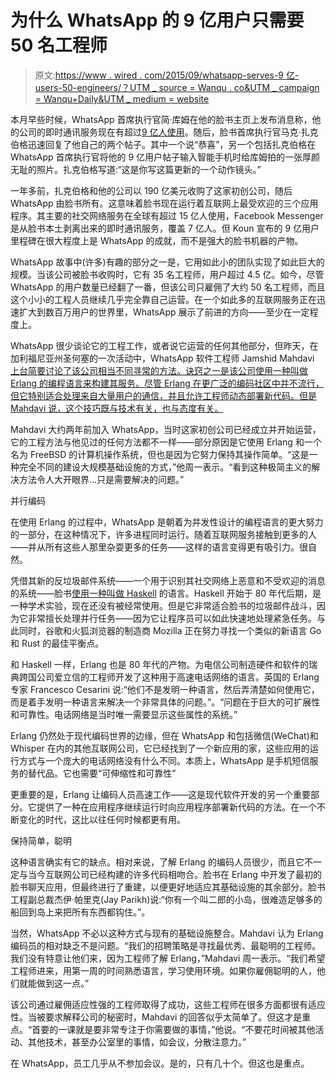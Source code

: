 # 为什么 WhatsApp 的 9 亿用户只需要 50 名工程师

> 原文:[https://www . wired . com/2015/09/whatsapp-serves-9 亿-users-50-engineers/？UTM _ source = Wanqu . co&UTM _ campaign = Wanqu+Daily&UTM _ medium = website](https://www.wired.com/2015/09/whatsapp-serves-900-million-users-50-engineers/?utm_source=wanqu.co&utm_campaign=Wanqu+Daily&utm_medium=website)

本月早些时候，WhatsApp 首席执行官简·库姆在他的脸书主页上发布消息称，他的公司的即时通讯服务现在有超过[9 亿人使用](https://www.facebook.com/jan.koum/posts/10153580960970011?pnref=story)。随后，脸书首席执行官马克·扎克伯格迅速回复了他自己的两个帖子。其中一个说“恭喜”，另一个包括扎克伯格在 WhatsApp 首席执行官将他的 9 亿用户帖子输入智能手机时给库姆拍的一张厚颜无耻的照片。扎克伯格写道:“这是你写这篇更新的一个动作镜头。”

一年多前，扎克伯格和他的公司以 190 亿美元收购了这家初创公司，随后 WhatsApp 由脸书所有。这意味着脸书现在运行着互联网上最受欢迎的三个应用程序。其主要的社交网络服务在全球有超过 15 亿人使用，Facebook Messenger 是从脸书本土剥离出来的即时通讯服务，覆盖 7 亿人。但 Koun 宣布的 9 亿用户里程碑在很大程度上是 WhatsApp 的成就，而不是强大的脸书机器的产物。

WhatsApp 故事中(许多)有趣的部分之一是，它用如此小的团队实现了如此巨大的规模。当该公司被脸书收购时，它有 35 名工程师，用户超过 4.5 亿。如今，尽管 WhatsApp 的用户数量已经翻了一番，但该公司只雇佣了大约 50 名工程师，而且这个小小的工程人员继续几乎完全靠自己运营。在一个如此多的互联网服务正在迅速扩大到数百万用户的世界里，WhatsApp 展示了前进的方向——至少在一定程度上。

WhatsApp 很少谈论它的工程工作，或者说它运营的任何其他部分，但昨天，在加利福尼亚州圣何塞的一次活动中，WhatsApp 软件工程师 Jamshid Mahdavi [上台简要讨论了该公司相当不同寻常的方法。诀窍之一是该公司使用一种叫做 Erlang 的编程语言来构建其服务。尽管 Erlang 在更广泛的编码社区中并不流行，但它特别适合处理来自大量用户的通信，并且允许工程师动态部署新代码。但是 Mahdavi 说，这个技巧既与技术有关，也与态度有关。](https://www.youtube.com/watch?v=57Ch2j8U0lk)

Mahdavi 大约两年前加入 WhatsApp，当时这家初创公司已经成立并开始运营，它的工程方法与他见过的任何方法都不一样——部分原因是它使用 Erlang 和一个名为 FreeBSD 的计算机操作系统，但也是因为它努力保持其操作简单。“这是一种完全不同的建设大规模基础设施的方式，”他周一表示。“看到这种极简主义的解决方法令人大开眼界...只是需要解决的问题。”

并行编码

在使用 Erlang 的过程中，WhatsApp 是朝着为并发性设计的编程语言的更大努力的一部分，在这种情况下，许多进程同时运行。随着互联网服务接触到更多的人——并从所有这些人那里杂耍更多的任务——这样的语言变得更有吸引力。很自然。

凭借其新的反垃圾邮件系统——一个用于识别其社交网络上恶意和不受欢迎的消息的系统——脸书[使用一种叫做 Haskell](https://www.wired.com/2015/09/facebooks-new-anti-spam-system-hints-future-coding/) 的语言。Haskell 开始于 80 年代后期，是一种学术实验，现在还没有被经常使用。但是它非常适合脸书的垃圾邮件战斗，因为它非常擅长处理并行任务——因为它让程序员可以如此快速地处理紧急任务。与此同时，谷歌和火狐浏览器的制造商 Mozilla 正在努力寻找一个类似的新语言 Go 和 Rust 的最佳平衡点。

和 Haskell 一样，Erlang 也是 80 年代的产物。为电信公司制造硬件和软件的瑞典跨国公司爱立信的工程师开发了这种用于高速电话网络的语言。英国的 Erlang 专家 Francesco Cesarini 说:“他们不是发明一种语言，然后弄清楚如何使用它，而是着手发明一种语言来解决一个非常具体的问题。”。“问题在于巨大的可扩展性和可靠性。电话网络是当时唯一需要显示这些属性的系统。”

Erlang 仍然处于现代编码世界的边缘，但在 WhatsApp 和包括微信(WeChat)和 Whisper 在内的其他互联网公司，它已经找到了一个新应用的家，这些应用的运行方式与一个庞大的电话网络没有什么不同。本质上，WhatsApp 是手机短信服务的替代品。它也需要“可伸缩性和可靠性”

更重要的是，Erlang 让编码人员高速工作——这是现代软件开发的另一个重要部分。它提供了一种在应用程序继续运行时向应用程序部署新代码的方法。在一个不断变化的时代，这比以往任何时候都更有用。

保持简单，聪明

这种语言确实有它的缺点。相对来说，了解 Erlang 的编码人员很少，而且它不一定与当今互联网公司已经构建的许多代码相吻合。脸书在 Erlang 中开发了最初的脸书聊天应用，但最终进行了重建，以便更好地适应其基础设施的其余部分。脸书工程副总裁杰伊·帕里克(Jay Parikh)说:“你有一个叫二郎的小岛，很难造足够多的船回到岛上来把所有东西都钩住。”。

当然，WhatsApp 不必以这种方式与现有的基础设施整合。Mahdavi 认为 Erlang 编码员的相对缺乏不是问题。“我们的招聘策略是寻找最优秀、最聪明的工程师。我们没有特意让他们来，因为工程师了解 Erlang，”Mahdavi 周一表示。“我们希望工程师进来，用第一周的时间熟悉语言，学习使用环境。如果你雇佣聪明的人，他们就能做到这一点。”

该公司通过雇佣适应性强的工程师取得了成功，这些工程师在很多方面都很有适应性。当被要求解释公司的秘密时，Mahdavi 的回答似乎太简单了。但这才是重点。“首要的一课就是要非常专注于你需要做的事情，”他说。“不要花时间被其他活动、其他技术，甚至办公室里的事情，如会议，分散注意力。”

在 WhatsApp，员工几乎从不参加会议。是的，只有几十个。但这也是重点。